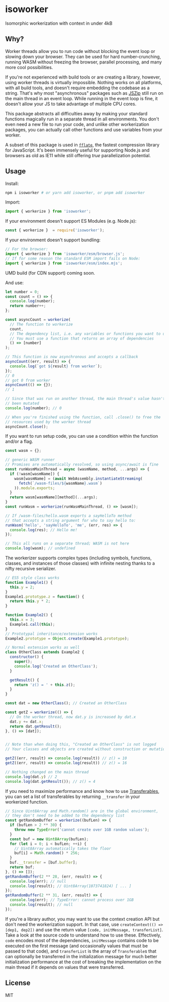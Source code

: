# isoworker

Isomorphic workerization with context in under 4kB

## Why?

Worker threads allow you to run code without blocking the event loop or slowing down your browser. They can be used for hard number-crunching, running WASM without freezing the browser, parallel processing, and many more cool possibilities.

If you're not experienced with build tools or are creating a library, however, using worker threads is virtually impossible. Nothing works on all platforms, with all build tools, and doesn't require embedding the codebase as a string. That's why most "asynchronous" packages such as [JSZip](https://github.com/Stuk/jszip) still run on the main thread in an event loop. While running in the event loop is fine, it doesn't allow your JS to take advantage of multiple CPU cores.

This package abstracts all difficulties away by making your standard functions magically run in a separate thread in all environments. You don't even need a new file to run your code, and unlike other workerization packages, you can actually call other functions and use variables from your worker.

A subset of this package is used in [`fflate`](https://github.com/101arrowz/fflate), the fastest compression library for JavaScript. It's been immensely useful for supporting Node.js and browsers as old as IE11 while still offering *true* parallelization potential.

## Usage

Install:
```sh
npm i isoworker # or yarn add isoworker, or pnpm add isoworker
```

Import:
```js
import { workerize } from 'isoworker';
```

If your environment doesn't support ES Modules (e.g. Node.js):
```js
const { workerize }  = require('isoworker');
```

If your environment doesn't support bundling:
```js
// For the browser:
import { workerize } from 'isoworker/esm/browser.js';
// If for some reason the standard ESM import fails on Node:
import { workerize } from 'isoworker/esm/index.mjs';
```

UMD build (for CDN support) coming soon.

And use:
```js
let number = 0;
const count = () => {
  console.log(number);
  return number++;
};

const asyncCount = workerize(
  // The function to workerize
  count,
  // The dependency list, i.e. any variables or functions you want to use
  // You must use a function that returns an array of dependencies
  () => [number]
);

// This function is now asynchronous and accepts a callback
asyncCount((err, result) => {
  console.log(`got ${result} from worker`);
});
// 0
// got 0 from worker
asyncCount(() => {});
// 1

// Since that was run on another thread, the main thread's value hasn't
// been mutated
console.log(number); // 0

// When you're finished using the function, call .close() to free the
// resources used by the worker thread
asyncCount.close();
```

If you want to run setup code, you can use a condition within the function and/or a flag.
```js
const wasm = {};

// generic WASM runner
// Promises are automatically resolved, so using async/await is fine
const runWasmMainThread = async (wasmName, method, ...args) => {
  if (!wasm[wasmName]) {
    wasm[wasmName] = (await WebAssembly.instantiateStreaming(
      fetch(`/wasm-files/${wasmName}.wasm`)
    )).module.exports;
  }
  return wasm[wasmName][method](...args);
}
const runWasm = workerize(runWasmMainThread, () => [wasm]);

// If /wasm-files/hello.wasm exports a sayHelloTo method
// that accepts a string argument for who to say hello to:
runWasm('hello', 'sayHelloTo', 'me', (err, res) => {
  console.log(res); // Hello me!
});

// This all runs on a separate thread; WASM is not here
console.log(wasm); // undefined
```

The workerizer supports complex types (including symbols, functions, classes, and instances of those classes) with infinite nesting thanks to a nifty recursive serializer.

```js
// ES5 style class works
function Example1() {
  this.y = 2;
}
Example1.prototype.z = function() {
  return this.y * 2;
}

function Example2() {
  this.x = 3;
  Example1.call(this);
}
// Prototypal inheritance/extension works
Example2.prototype = Object.create(Example1.prototype);

// Normal extension works as well
class OtherClass extends Example2 {
  constructor() {
    super();
    console.log('Created an OtherClass');
  }

  getResult() {
    return 'z() = ' + this.z();
  }
}

const dat = new OtherClass(); // Created an OtherClass

const getZ = workerize(() => {
  // On the worker thread, now dat.y is increased by dat.x
  dat.y += dat.x;
  return dat.getResult();
}, () => [dat]);


// Note than when doing this, "Created an OtherClass" is not logged
// Your classes and objects are created without construction or mutation

getZ((err, result) => console.log(result)) // z() = 10
getZ((err, result) => console.log(result)) // z() = 16

// Nothing changed on the main thread
console.log(dat.y) // 2
console.log(dat.getResult()); // z() = 4
```

If you need to maximize performance and know how to use [Transferables](https://developer.mozilla.org/en-US/docs/Web/API/Transferable), you can set a list of transferables by returning `__transfer` in your workerized function.

```js
// Since Uint8Array and Math.random() are in the global environment,
// they don't need to be added to the dependency list
const getRandomBuffer = workerize((bufLen) => {
  if (bufLen > 2 ** 30) {
    throw new TypeError('cannot create over 1GB random values');
  }
  const buf = new Uint8Array(bufLen);
  for (let i = 0; i < bufLen; ++i) {
    // Uint8Array automatically takes the floor
    buf[i] = Math.random() * 256;
  }
  buf.__transfer = [buf.buffer];
  return buf;
}, () => []);
getRandomBuffer(2 ** 28, (err, result) => {
  console.log(err); // null
  console.log(result); // Uint8Array(1073741824) [ ... ]
});
getRandomBuffer(2 ** 31, (err, result) => {
  console.log(err); // TypeError: cannot process over 1GB
  console.log(result); // null
});
```

If you're a library author, you may want to use the context creation API but don't need the workerization support. In that case, use `createContext(() => [dep1, dep2])` and use the return value `[code, initMessage, transferList]`. Take a look at the source code to understand how to use these. Effectively, `code` encodes most of the dependencies, `initMessage` contains code to be executed on the first message (and occasionally values that must be passed to that code), and `transferList` is the array of `Transferable`s that can optionally be transferred in the initialization message for much better initialization performance at the cost of breaking the implementation on the main thread if it depends on values that were transferred.

## License
MIT